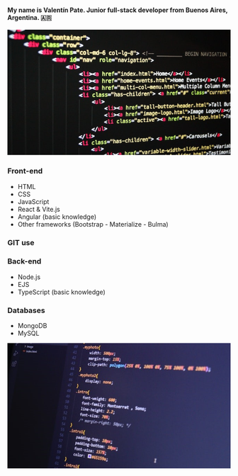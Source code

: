 #### My name is Valentín Pate. Junior full-stack developer from Buenos Aires, Argentina. 🇦🇷

![HTML Programming](1.jpg "HTML Programming")

### Front-end
* HTML
* CSS
* JavaScript
* React & Vite.js
* Angular (basic knowledge)
* Other frameworks (Bootstrap - Materialize - Bulma)

### GIT use

### Back-end
* Node.js
* EJS
* TypeScript (basic knowledge)

### Databases
* MongoDB
* MySQL

![CSS Programiing](2.jpg "CSS Programming")
